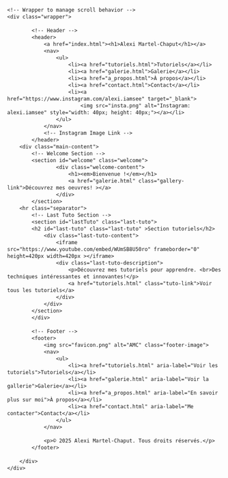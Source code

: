 <!DOCTYPE html>
<html lang="en">

<head>
    <!-- Google tag (gtag.js) -->
    <script async src="https://www.googletagmanager.com/gtag/js?id=G-495CXJGZBT"></script>
<script>
  window.dataLayer = window.dataLayer || [];
  function gtag(){dataLayer.push(arguments);}
  gtag('js', new Date());

  gtag('config', 'G-495CXJGZBT');
    </script>
    <meta charset="UTF-8">
    <meta name="viewport" content="width=device-width, initial-scale=1.0">
    <meta name="description" content="Découvrez les tutoriels et œuvres d'art par Alexi Martel-Chaput. Apprenez des techniques innovantes et explorez des créations uniques.">
    <title>Art par Alexi M.-C.</title>
    <link rel="icon" href="favicon.png" type="image/png">
    <link rel="stylesheet" href="styles.css">
</head>

<body>

    <!-- Wrapper to manage scroll behavior -->
    <div class="wrapper">
        
            <!-- Header -->
            <header>
                <a href="index.html"><h1>Alexi Martel-Chaput</h1></a>
                <nav>
                    <ul>
                        <li><a href="tutoriels.html">Tutoriels</a></li>
                        <li><a href="galerie.html">Galerie</a></li>
                        <li><a href="a_propos.html">À propos</a></li>
                        <li><a href="contact.html">Contact</a></li>
						<li><a href="https://www.instagram.com/alexi.iamsee" target="_blank">
							<img src="insta.png" alt="Instagram: alexi.iamsee" style="width: 40px; height: 40px;"></a></li>
                    </ul>
                </nav>
				<!-- Instagram Image Link -->
            </header>
		<div class="main-content">
            <!-- Welcome Section -->
			<section id="welcome" class="welcome">
					<div class="welcome-content">
						<h1><em>Bienvenue !</em></h1>
						<a href="galerie.html" class="gallery-link">Découvrez mes oeuvres! ></a>
					</div>
			</section>
		<hr class="separator">
            <!-- Last Tuto Section -->
            <section id="lastTuto" class="last-tuto">
			<h2 id="last-tuto" class="last-tuto" >Section tutoriels</h2>
                <div class="last-tuto-content">
                    <iframe src="https://www.youtube.com/embed/WUmSB8U50ro" frameborder="0" height=420px width=420px ></iframe>
                    <div class="last-tuto-description">
                        <p>Découvrez mes tutoriels pour apprendre. <br>Des techniques intéressantes et innovantes!</p>
                        <a href="tutoriels.html" class="tuto-link">Voir tous les tutoriels</a>
                    </div>
                </div>
            </section>
			</div>

            <!-- Footer -->
            <footer>
				<img src="favicon.png" alt="AMC" class="footer-image">
                <nav>
                    <ul>
                        <li><a href="tutoriels.html" aria-label="Voir les tutoriels">Tutoriels</a></li>
                        <li><a href="galerie.html" aria-label="Voir la gallerie">Galerie</a></li>
                        <li><a href="a_propos.html" aria-label="En savoir plus sur moi">À propos</a></li>
                        <li><a href="contact.html" aria-label="Me contacter">Contact</a></li>
                    </ul>
                </nav>
				
                <p>© 2025 Alexi Martel-Chaput. Tous droits réservés.</p>
            </footer>

        </div>
    </div>

</body>

</html>

